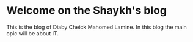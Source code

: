 # Welcome on the Shaykh's blog

This is the blog of Diaby Cheick Mahomed Lamine. In this blog the main opic will be about IT.
